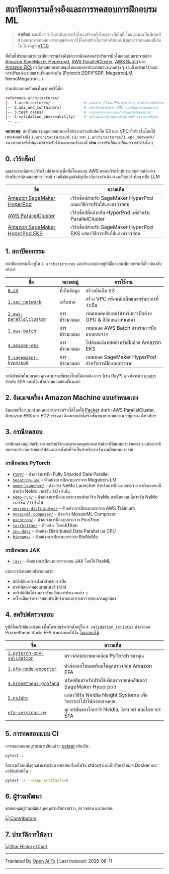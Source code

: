 # สถาปัตยกรรมอ้างอิงและการทดสอบการฝึกอบรม ML <!-- omit from toc -->

> **คำเตือน**
> ขณะนี้เรากำลังดำเนินการปรับโครงสร้างครั้งใหญ่ของที่เก็บนี้ โดยมุ่งเน้นเป็นพิเศษที่ส่วนของกรณีทดสอบ หากคุณต้องการใช้โครงสร้างไดเรกทอรีก่อนหน้าและกรณีทดสอบที่เลิกใช้ โปรดดูที่ [v1.1.0](https://github.com/aws-samples/awsome-distributed-training/releases/tag/v1.1.0) 


ที่เก็บนี้ประกอบด้วยสถาปัตยกรรมอ้างอิงและกรณีทดสอบสำหรับการฝึกโมเดลแบบกระจายด้วย [Amazon SageMaker Hyperpod](https://docs.aws.amazon.com/sagemaker/latest/dg/sagemaker-hyperpod.html), [AWS ParallelCluster](https://docs.aws.amazon.com/parallelcluster/latest/ug/what-is-aws-parallelcluster.html), [AWS Batch](https://docs.aws.amazon.com/batch/latest/userguide/what-is-batch.html) และ [Amazon EKS](https://docs.aws.amazon.com/eks/latest/userguide/getting-started-console.html) กรณีทดสอบครอบคลุมโมเดลหลายประเภทและขนาดต่าง ๆ รวมถึงเฟรมเวิร์กและการปรับแต่งแบบขนานที่แตกต่างกัน (Pytorch DDP/FSDP, MegatronLM, NemoMegatron...)

ส่วนประกอบหลักของไดเรกทอรีนี้คือ:

```bash
reference-architectures/
|-- 1.architectures/               # เทมเพลต CloudFormation สำหรับสถาปัตยกรรมอ้างอิง
|-- 2.ami_and_containers/          # สคริปต์สำหรับสร้าง AMI และอิมเมจคอนเทนเนอร์
|-- 3.test_cases/                  # กรณีทดสอบอ้างอิงและ/หรือสคริปต์เบนช์มาร์ก
|-- 4.validation_observability/    # เครื่องมือสำหรับวัดประสิทธิภาพหรือตรวจสอบปัญหา
`-- ...
```

**หมายเหตุ**: สถาปัตยกรรมถูกออกแบบมาให้ทำงานร่วมกับบัคเก็ต S3 และ VPC ที่สร้างขึ้นโดยใช้เทมเพลตอ้างอิง `1.architectures/0.s3/` และ `1.architectures/1.vpc_network/` _แนะนำอย่างยิ่งให้คุณทำการปรับใช้เทมเพลตทั้งสองนี้ **ก่อน** การปรับใช้สถาปัตยกรรมอ้างอิงใด ๆ_

## 0. เวิร์กช็อป

คุณสามารถติดตามเวิร์กช็อปด้านล่างเพื่อฝึกโมเดลบน AWS แต่ละเวิร์กช็อปประกอบด้วยตัวอย่างสำหรับกรณีทดสอบหลายกรณี รวมถึงข้อมูลสำคัญเกี่ยวกับการดำเนินงานคลัสเตอร์เพื่อการฝึก LLM

| ชื่อ                                                                              | ความเห็น
| --------------------------------------------------------------------------------- | ------------------------------------------------------------- |
| [Amazon SageMaker HyperPod](https://catalog.workshops.aws/sagemaker-hyperpod/en-US)   | เวิร์กช็อปสำหรับ SageMaker HyperPod แสดงวิธีการปรับใช้และตรวจสอบ |
| [AWS ParallelCluster](https://catalog.workshops.aws/ml-on-aws-parallelcluster)   | เวิร์กช็อปที่คล้ายกับ HyperPod แต่สำหรับ ParallelCluster       |
| [Amazon SageMaker HyperPod EKS](https://catalog.workshops.aws/sagemaker-hyperpod-eks) | เวิร์กช็อปสำหรับ SageMaker HyperPod EKS แสดงวิธีการปรับใช้และตรวจสอบ |

## 1. สถาปัตยกรรม

สถาปัตยกรรมตั้งอยู่ใน `1.architectures` และประกอบด้วยยูทิลิตี้และสถาปัตยกรรมที่เกี่ยวข้องกับบริการ

| ชื่อ                                                               | หมวดหมู่ | การใช้งาน                                             |
| ------------------------------------------------------------------ | -------- | ----------------------------------------------------- |
| [`0.s3`](https://raw.githubusercontent.com/aws-samples/awsome-distributed-training/main/1.architectures/0.s3)                                   | ที่เก็บข้อมูล  | สร้างบัคเก็ต S3                                    |
| [`1.vpc_network`](https://raw.githubusercontent.com/aws-samples/awsome-distributed-training/main/1.architectures/1.vpc_network)                 | เครือข่าย  | สร้าง VPC พร้อมซับเน็ตและทรัพยากรที่จำเป็น             |
| [`2.aws-parallelcluster`](https://raw.githubusercontent.com/aws-samples/awsome-distributed-training/main/1.architectures/2.aws-parallelcluster) | การประมวลผล  | เทมเพลตคลัสเตอร์สำหรับการฝึกด้วย GPU & ซิลิกอนกำหนดเอง  |
| [`3.aws-batch`](https://raw.githubusercontent.com/aws-samples/awsome-distributed-training/main/1.architectures/3.aws-batch)                     | การประมวลผล  | เทมเพลต AWS Batch สำหรับการฝึกแบบกระจาย                  |
| [`4.amazon-eks`](https://raw.githubusercontent.com/aws-samples/awsome-distributed-training/main/1.architectures/4.amazon-eks)                   | การประมวลผล  | ไฟล์แมนนิเฟสต์สำหรับฝึกด้วย Amazon EKS                   |
| [`5.sagemaker-hyperpod`](https://raw.githubusercontent.com/aws-samples/awsome-distributed-training/main/1.architectures/5.sagemaker-hyperpod)   | การประมวลผล  | เทมเพลต SageMaker HyperPod สำหรับการฝึกแบบกระจาย          |

จะมีเพิ่มเติมในอนาคต คุณสามารถเพิ่มของใหม่ได้ตามต้องการ (เช่น Ray?) คุณยังจะพบ [เอกสาร](https://raw.githubusercontent.com/aws-samples/awsome-distributed-training/main/1.architectures/efa-cheatsheet.md) สำหรับ EFA และตัวแปรสภาพแวดล้อมที่แนะนำ

## 2. อิมเมจเครื่อง Amazon Machine แบบกำหนดเอง

อิมเมจเครื่องแบบกำหนดเองสามารถสร้างได้โดยใช้ [Packer](https://www.packer.io) สำหรับ AWS ParallelCluster, Amazon EKS และ EC2 ธรรมดา อิมเมจเหล่านี้สร้างขึ้นบนบทบาทและเพลย์บุ๊กของ Ansible

## 3. กรณีทดสอบ

กรณีทดสอบถูกจัดเรียงตามเฟรมเวิร์กและครอบคลุมสถานการณ์การฝึกแบบกระจายต่าง ๆ แต่ละกรณีทดสอบประกอบด้วยสคริปต์และการตั้งค่าที่จำเป็นสำหรับการรันงานฝึกแบบกระจาย

### กรณีทดสอบ PyTorch
- [`FSDP/`](https://raw.githubusercontent.com/aws-samples/awsome-distributed-training/main/3.test_cases/pytorch/FSDP) - ตัวอย่างการฝึก Fully Sharded Data Parallel
- [`megatron-lm/`](https://raw.githubusercontent.com/aws-samples/awsome-distributed-training/main/3.test_cases/pytorch/megatron-lm) - ตัวอย่างการฝึกแบบกระจาย Megatron-LM
- [`nemo-launcher/`](https://raw.githubusercontent.com/aws-samples/awsome-distributed-training/main/3.test_cases/pytorch/nemo-launcher) - ตัวอย่าง NeMo Launcher สำหรับการฝึกแบบกระจาย กรณีทดสอบนี้สำหรับ NeMo เวอร์ชัน 1.0 เท่านั้น
- [`nemo-run/`](https://raw.githubusercontent.com/aws-samples/awsome-distributed-training/main/3.test_cases/pytorch/nemo-run) - ตัวอย่างการฝึกแบบกระจายเฟรมเวิร์ก NeMo กรณีทดสอบนี้สำหรับ NeMo เวอร์ชัน 2.0 ขึ้นไป
- [`neuronx-distributed/`](https://raw.githubusercontent.com/aws-samples/awsome-distributed-training/main/3.test_cases/pytorch/neuronx-distributed) - ตัวอย่างการฝึกแบบกระจาย AWS Trainium
- [`mosaicml-composer/`](https://raw.githubusercontent.com/aws-samples/awsome-distributed-training/main/3.test_cases/pytorch/mosaicml-composer) - ตัวอย่าง MosaicML Composer
- [`picotron/`](https://raw.githubusercontent.com/aws-samples/awsome-distributed-training/main/3.test_cases/pytorch/picotron) - ตัวอย่างการฝึกแบบกระจาย PicoTron
- [`torchtitan/`](https://raw.githubusercontent.com/aws-samples/awsome-distributed-training/main/3.test_cases/pytorch/torchtitan) - ตัวอย่าง TorchTitan
- [`cpu-ddp/`](https://raw.githubusercontent.com/aws-samples/awsome-distributed-training/main/3.test_cases/pytorch/cpu-ddp) - ตัวอย่าง Distributed Data Parallel บน CPU
- [`bionemo/`](https://raw.githubusercontent.com/aws-samples/awsome-distributed-training/main/3.test_cases/pytorch/bionemo) - ตัวอย่างการฝึกแบบกระจาย BioNeMo

### กรณีทดสอบ JAX
- [`jax/`](https://raw.githubusercontent.com/aws-samples/awsome-distributed-training/main/3.test_cases/jax) - ตัวอย่างการฝึกแบบกระจายบน JAX โดยใช้ PaxML

แต่ละกรณีทดสอบประกอบด้วย:
- สคริปต์และการตั้งค่าสำหรับการฝึก
- คำจำกัดความคอนเทนเนอร์ (ถ้ามี)
- สคริปต์เปิดใช้งานสำหรับคลัสเตอร์ประเภทต่าง ๆ
- เครื่องมือการตรวจสอบประสิทธิภาพและการตรวจสอบความถูกต้อง

## 4. สคริปต์ตรวจสอบ

ยูทิลิตี้สคริปต์และตัวอย่างไมโครเบนช์มาร์กตั้งอยู่ใน `4.validation_scripts/` ตัวส่งออก Prometheus สำหรับ EFA สามารถพบได้ใน [ไดเรกทอรีนี้](https://raw.githubusercontent.com/aws-samples/awsome-distributed-training/main/4.validation_and_observability/3.efa-node-exporter) 


| ชื่อ                                                                                     | ความเห็น                                                      |
| ---------------------------------------------------------------------------------------- | ------------------------------------------------------------- |
| [`1.pytorch-env-validation`](https://raw.githubusercontent.com/aws-samples/awsome-distributed-training/main/4.validation_and_observability/1.pytorch-env-validation) | ตรวจสอบสภาพแวดล้อม PyTorch ของคุณ                            |
| [`3.efa-node-exporter`](https://raw.githubusercontent.com/aws-samples/awsome-distributed-training/main/4.validation_and_observability/3.efa-node-exporter)           | ตัวส่งออกโหนดพร้อมโมดูลตรวจสอบ Amazon EFA                   |
| [`4.prometheus-grafana`](https://raw.githubusercontent.com/aws-samples/awsome-distributed-training/main/4.validation_and_observability/4.prometheus-grafana)         | ทรัพย์สินสำหรับปรับใช้เพื่อตรวจสอบคลัสเตอร์ SageMaker Hyperpod |
| [`5.nsight`](https://raw.githubusercontent.com/aws-samples/awsome-distributed-training/main/4.validation_and_observability/5.nsight)                                 | แสดงวิธีรัน Nvidia Nsight Systems เพื่อวิเคราะห์โปรไฟล์งานของคุณ |
| [`efa-versions.py`](https://raw.githubusercontent.com/aws-samples/awsome-distributed-training/main/1.architectures/efa-versions.py)                                  | ดูเวอร์ชันของไลบรารี Nvidia, ไดรเวอร์ และไดรเวอร์ EFA       |


## 5. การทดสอบแบบ CI

การทดสอบแบบบูรณาการเขียนด้วย [pytest](https://docs.pytest.org) เพียงรัน:

```bash
pytest .
```

อีกทางเลือกหนึ่งคุณสามารถรันการทดสอบโดยไม่จับ stdout และเก็บรักษาอิมเมจ Docker และอาร์ติแฟกต์อื่น ๆ

```bash
pytest -s --keep-artifacts=t
```

## 6. ผู้ร่วมพัฒนา

ขอขอบคุณผู้ร่วมพัฒนาทุกคนสำหรับการสร้าง, ตรวจสอบ และทดสอบ

[![Contributors](https://contrib.rocks/image?repo=aws-samples/awsome-distributed-training)](https://github.com/aws-samples/awsome-distributed-training/graphs/contributors)

## 7. ประวัติการให้ดาว

[![Star History Chart](https://api.star-history.com/svg?repos=aws-samples/awsome-distributed-training&type=Date)](https://star-history.com/#aws-samples/awsome-distributed-training&Date)

---

Tranlated By [Open Ai Tx](https://github.com/OpenAiTx/OpenAiTx) | Last indexed: 2025-06-11

---